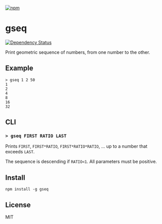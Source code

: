 [![npm](https://nodei.co/npm/gseq.png)](https://nodei.co/npm/gseq/)

# gseq

[![Dependency Status][david-badge]][david]

Print geometric sequence of numbers, from one number to the other.

[david]: https://david-dm.org/eush77/gseq
[david-badge]: https://david-dm.org/eush77/gseq.png

## Example

```
> gseq 1 2 50
1
2
4
8
16
32
```

## CLI

### `> gseq FIRST RATIO LAST`

Prints `FIRST`, `FIRST*RATIO`, `FIRST*RATIO*RATIO`, … up to a number that exceeds `LAST`.

The sequence is descending if `RATIO<1`. All parameters must be positive.

## Install

```
npm install -g gseq
```

## License

MIT
